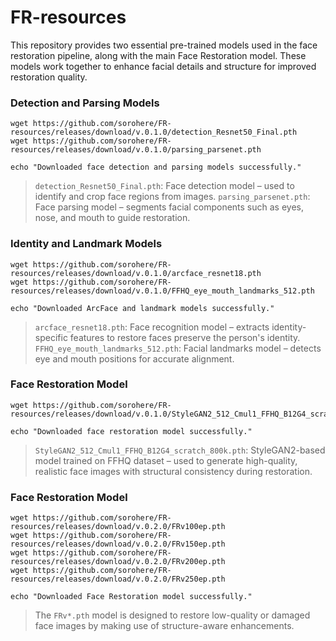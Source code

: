 # FR-resources
This repository provides two essential pre-trained models used in the face restoration pipeline, along with the main Face Restoration model. These models work together to enhance facial details and structure for improved restoration quality.

### Detection and Parsing Models
```
wget https://github.com/sorohere/FR-resources/releases/download/v.0.1.0/detection_Resnet50_Final.pth
wget https://github.com/sorohere/FR-resources/releases/download/v.0.1.0/parsing_parsenet.pth

echo "Downloaded face detection and parsing models successfully."
```

> `detection_Resnet50_Final.pth`: Face detection model – used to identify and crop face regions from images.
> `parsing_parsenet.pth`: Face parsing model – segments facial components such as eyes, nose, and mouth to guide restoration.

### Identity and Landmark Models
```
wget https://github.com/sorohere/FR-resources/releases/download/v.0.1.0/arcface_resnet18.pth 
wget https://github.com/sorohere/FR-resources/releases/download/v.0.1.0/FFHQ_eye_mouth_landmarks_512.pth 

echo "Downloaded ArcFace and landmark models successfully."
```
> `arcface_resnet18.pth`: Face recognition model – extracts identity-specific features to restore faces preserve the person's identity.
> `FFHQ_eye_mouth_landmarks_512.pth`: Facial landmarks model – detects eye and mouth positions for accurate alignment.

### Face Restoration Model
```
wget https://github.com/sorohere/FR-resources/releases/download/v.0.1.0/StyleGAN2_512_Cmul1_FFHQ_B12G4_scratch_800k.pth 

echo "Downloaded face restoration model successfully."
```

> `StyleGAN2_512_Cmul1_FFHQ_B12G4_scratch_800k.pth`: StyleGAN2-based model trained on FFHQ dataset – used to generate high-quality, realistic face images with structural consistency during restoration.


### Face Restoration Model
```
wget https://github.com/sorohere/FR-resources/releases/download/v.0.2.0/FRv100ep.pth
wget https://github.com/sorohere/FR-resources/releases/download/v.0.2.0/FRv150ep.pth
wget https://github.com/sorohere/FR-resources/releases/download/v.0.2.0/FRv200ep.pth
wget https://github.com/sorohere/FR-resources/releases/download/v.0.2.0/FRv250ep.pth

echo "Downloaded Face Restoration model successfully."
```

> The `FRv*.pth` model is designed to restore low-quality or damaged face images by making use of structure-aware enhancements.
